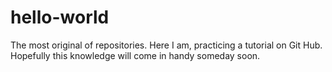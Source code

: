 # hello-world
The most original of repositories.
Here I am, practicing a tutorial on Git Hub. Hopefully this knowledge will come in handy someday soon.

